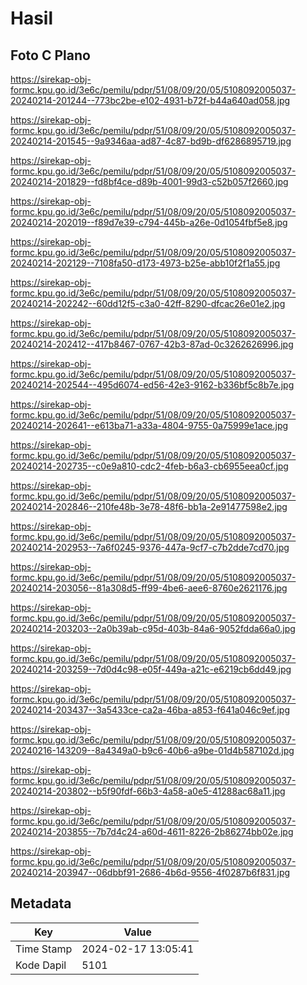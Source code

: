 # Hasil

## Foto C Plano

https://sirekap-obj-formc.kpu.go.id/3e6c/pemilu/pdpr/51/08/09/20/05/5108092005037-20240214-201244--773bc2be-e102-4931-b72f-b44a640ad058.jpg

https://sirekap-obj-formc.kpu.go.id/3e6c/pemilu/pdpr/51/08/09/20/05/5108092005037-20240214-201545--9a9346aa-ad87-4c87-bd9b-df6286895719.jpg

https://sirekap-obj-formc.kpu.go.id/3e6c/pemilu/pdpr/51/08/09/20/05/5108092005037-20240214-201829--fd8bf4ce-d89b-4001-99d3-c52b057f2660.jpg

https://sirekap-obj-formc.kpu.go.id/3e6c/pemilu/pdpr/51/08/09/20/05/5108092005037-20240214-202019--f89d7e39-c794-445b-a26e-0d1054fbf5e8.jpg

https://sirekap-obj-formc.kpu.go.id/3e6c/pemilu/pdpr/51/08/09/20/05/5108092005037-20240214-202129--7108fa50-d173-4973-b25e-abb10f2f1a55.jpg

https://sirekap-obj-formc.kpu.go.id/3e6c/pemilu/pdpr/51/08/09/20/05/5108092005037-20240214-202242--60dd12f5-c3a0-42ff-8290-dfcac26e01e2.jpg

https://sirekap-obj-formc.kpu.go.id/3e6c/pemilu/pdpr/51/08/09/20/05/5108092005037-20240214-202412--417b8467-0767-42b3-87ad-0c3262626996.jpg

https://sirekap-obj-formc.kpu.go.id/3e6c/pemilu/pdpr/51/08/09/20/05/5108092005037-20240214-202544--495d6074-ed56-42e3-9162-b336bf5c8b7e.jpg

https://sirekap-obj-formc.kpu.go.id/3e6c/pemilu/pdpr/51/08/09/20/05/5108092005037-20240214-202641--e613ba71-a33a-4804-9755-0a75999e1ace.jpg

https://sirekap-obj-formc.kpu.go.id/3e6c/pemilu/pdpr/51/08/09/20/05/5108092005037-20240214-202735--c0e9a810-cdc2-4feb-b6a3-cb6955eea0cf.jpg

https://sirekap-obj-formc.kpu.go.id/3e6c/pemilu/pdpr/51/08/09/20/05/5108092005037-20240214-202846--210fe48b-3e78-48f6-bb1a-2e91477598e2.jpg

https://sirekap-obj-formc.kpu.go.id/3e6c/pemilu/pdpr/51/08/09/20/05/5108092005037-20240214-202953--7a6f0245-9376-447a-9cf7-c7b2dde7cd70.jpg

https://sirekap-obj-formc.kpu.go.id/3e6c/pemilu/pdpr/51/08/09/20/05/5108092005037-20240214-203056--81a308d5-ff99-4be6-aee6-8760e2621176.jpg

https://sirekap-obj-formc.kpu.go.id/3e6c/pemilu/pdpr/51/08/09/20/05/5108092005037-20240214-203203--2a0b39ab-c95d-403b-84a6-9052fdda66a0.jpg

https://sirekap-obj-formc.kpu.go.id/3e6c/pemilu/pdpr/51/08/09/20/05/5108092005037-20240214-203259--7d0d4c98-e05f-449a-a21c-e6219cb6dd49.jpg

https://sirekap-obj-formc.kpu.go.id/3e6c/pemilu/pdpr/51/08/09/20/05/5108092005037-20240214-203437--3a5433ce-ca2a-46ba-a853-f641a046c9ef.jpg

https://sirekap-obj-formc.kpu.go.id/3e6c/pemilu/pdpr/51/08/09/20/05/5108092005037-20240216-143209--8a4349a0-b9c6-40b6-a9be-01d4b587102d.jpg

https://sirekap-obj-formc.kpu.go.id/3e6c/pemilu/pdpr/51/08/09/20/05/5108092005037-20240214-203802--b5f90fdf-66b3-4a58-a0e5-41288ac68a11.jpg

https://sirekap-obj-formc.kpu.go.id/3e6c/pemilu/pdpr/51/08/09/20/05/5108092005037-20240214-203855--7b7d4c24-a60d-4611-8226-2b86274bb02e.jpg

https://sirekap-obj-formc.kpu.go.id/3e6c/pemilu/pdpr/51/08/09/20/05/5108092005037-20240214-203947--06dbbf91-2686-4b6d-9556-4f0287b6f831.jpg


## Metadata

| Key        | Value               |
| ---------- | ------------------- |
| Time Stamp | 2024-02-17 13:05:41 |
| Kode Dapil | 5101                |



